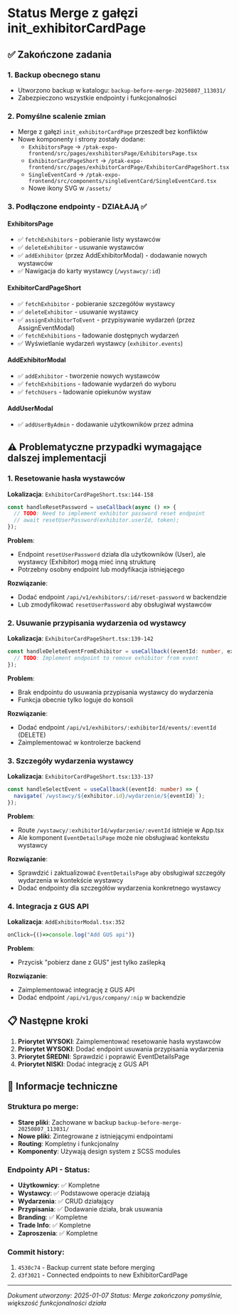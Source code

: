 # Status Merge z gałęzi init_exhibitorCardPage

## ✅ Zakończone zadania

### 1. Backup obecnego stanu
- Utworzono backup w katalogu: `backup-before-merge-20250807_113031/`
- Zabezpieczono wszystkie endpointy i funkcjonalności

### 2. Pomyślne scalenie zmian
- Merge z gałęzi `init_exhibitorCardPage` przeszedł bez konfliktów
- Nowe komponenty i strony zostały dodane:
  - `ExhibitorsPage` → `/ptak-expo-frontend/src/pages/exshibitorsPage/ExhibitorsPage.tsx`
  - `ExhibitorCardPageShort` → `/ptak-expo-frontend/src/pages/exhibitorCardPage/ExhibitorCardPageShort.tsx`
  - `SingleEventCard` → `/ptak-expo-frontend/src/components/singleEventCard/SingleEventCard.tsx`
  - Nowe ikony SVG w `/assets/`

### 3. Podłączone endpointy - DZIAŁAJĄ ✅

#### ExhibitorsPage
- ✅ `fetchExhibitors` - pobieranie listy wystawców
- ✅ `deleteExhibitor` - usuwanie wystawców
- ✅ `addExhibitor` (przez AddExhibitorModal) - dodawanie nowych wystawców
- ✅ Nawigacja do karty wystawcy (`/wystawcy/:id`)

#### ExhibitorCardPageShort  
- ✅ `fetchExhibitor` - pobieranie szczegółów wystawcy
- ✅ `deleteExhibitor` - usuwanie wystawcy
- ✅ `assignExhibitorToEvent` - przypisywanie wydarzeń (przez AssignEventModal)
- ✅ `fetchExhibitions` - ładowanie dostępnych wydarzeń
- ✅ Wyświetlanie wydarzeń wystawcy (`exhibitor.events`)

#### AddExhibitorModal
- ✅ `addExhibitor` - tworzenie nowych wystawców
- ✅ `fetchExhibitions` - ładowanie wydarzeń do wyboru
- ✅ `fetchUsers` - ładowanie opiekunów wystaw

#### AddUserModal
- ✅ `addUserByAdmin` - dodawanie użytkowników przez admina

## ⚠️ Problematyczne przypadki wymagające dalszej implementacji

### 1. Resetowanie hasła wystawców
**Lokalizacja**: `ExhibitorCardPageShort.tsx:144-158`
```typescript
const handleResetPassword = useCallback(async () => {
  // TODO: Need to implement exhibitor password reset endpoint
  // await resetUserPassword(exhibitor.userId, token);
});
```
**Problem**: 
- Endpoint `resetUserPassword` działa dla użytkowników (User), ale wystawcy (Exhibitor) mogą mieć inną strukturę
- Potrzebny osobny endpoint lub modyfikacja istniejącego

**Rozwiązanie**:
- Dodać endpoint `/api/v1/exhibitors/:id/reset-password` w backendzie
- Lub zmodyfikować `resetUserPassword` aby obsługiwał wystawców

### 2. Usuwanie przypisania wydarzenia od wystawcy
**Lokalizacja**: `ExhibitorCardPageShort.tsx:139-142`
```typescript
const handleDeleteEventFromExhibitor = useCallback((eventId: number, exhibitorId: number) => {
  // TODO: Implement endpoint to remove exhibitor from event
});
```
**Problem**: 
- Brak endpointu do usuwania przypisania wystawcy do wydarzenia
- Funkcja obecnie tylko loguje do konsoli

**Rozwiązanie**:
- Dodać endpoint `/api/v1/exhibitors/:exhibitorId/events/:eventId` (DELETE)
- Zaimplementować w kontrolerze backend

### 3. Szczegóły wydarzenia wystawcy
**Lokalizacja**: `ExhibitorCardPageShort.tsx:133-137`
```typescript
const handleSelectEvent = useCallback((eventId: number) => {
  navigate(`/wystawcy/${exhibitor.id}/wydarzenie/${eventId}`);
});
```
**Problem**:
- Route `/wystawcy/:exhibitorId/wydarzenie/:eventId` istnieje w App.tsx
- Ale komponent `EventDetailsPage` może nie obsługiwać kontekstu wystawcy

**Rozwiązanie**:
- Sprawdzić i zaktualizować `EventDetailsPage` aby obsługiwał szczegóły wydarzenia w kontekście wystawcy
- Dodać endpointy dla szczegółów wydarzenia konkretnego wystawcy

### 4. Integracja z GUS API
**Lokalizacja**: `AddExhibitorModal.tsx:352`
```typescript
onClick={()=>console.log("Add GUS api")}
```
**Problem**:
- Przycisk "pobierz dane z GUS" jest tylko zaślepką

**Rozwiązanie**:
- Zaimplementować integrację z GUS API
- Dodać endpoint `/api/v1/gus/company/:nip` w backendzie

## 📋 Następne kroki

1. **Priorytet WYSOKI**: Zaimplementować resetowanie hasła wystawców
2. **Priorytet WYSOKI**: Dodać endpoint usuwania przypisania wydarzenia
3. **Priorytet ŚREDNI**: Sprawdzić i poprawić EventDetailsPage
4. **Priorytet NISKI**: Dodać integrację z GUS API

## 🔧 Informacje techniczne

### Struktura po merge:
- **Stare pliki**: Zachowane w backup `backup-before-merge-20250807_113031/`
- **Nowe pliki**: Zintegrowane z istniejącymi endpointami
- **Routing**: Kompletny i funkcjonalny
- **Komponenty**: Używają design system z SCSS modules

### Endpointy API - Status:
- **Użytkownicy**: ✅ Kompletne
- **Wystawcy**: ✅ Podstawowe operacje działają
- **Wydarzenia**: ✅ CRUD działający
- **Przypisania**: ✅ Dodawanie działa, brak usuwania
- **Branding**: ✅ Kompletne
- **Trade Info**: ✅ Kompletne
- **Zaproszenia**: ✅ Kompletne

### Commit history:
1. `4530c74` - Backup current state before merging
2. `d3f3021` - Connected endpoints to new ExhibitorCardPage

---
*Dokument utworzony: 2025-01-07*
*Status: Merge zakończony pomyślnie, większość funkcjonalności działa*
